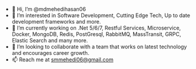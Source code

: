- 👋 Hi, I’m @mdmehedihasan06
- 👀 I’m interested in Software Development, Cutting Edge Tech, Up to date development frameworks and more.
- 🌱 I’m currently working on .Net 5/6/7, Restful Services, Microservice, Docker, MongoDB, Redis, PostGresql, RabbitMQ, MassTransit, GRPC, Elastic Search and many more.
- 💞️ I’m looking to collaborate with a team that works on latest technology and encourages career growth.
- 📫 Reach me at smmehedi06@gmail.com

<!---
mdmehedihasan06/mdmehedihasan06 is a ✨ special ✨ repository because its `README.md` (this file) appears on your GitHub profile.
You can click the Preview link to take a look at your changes.
--->
